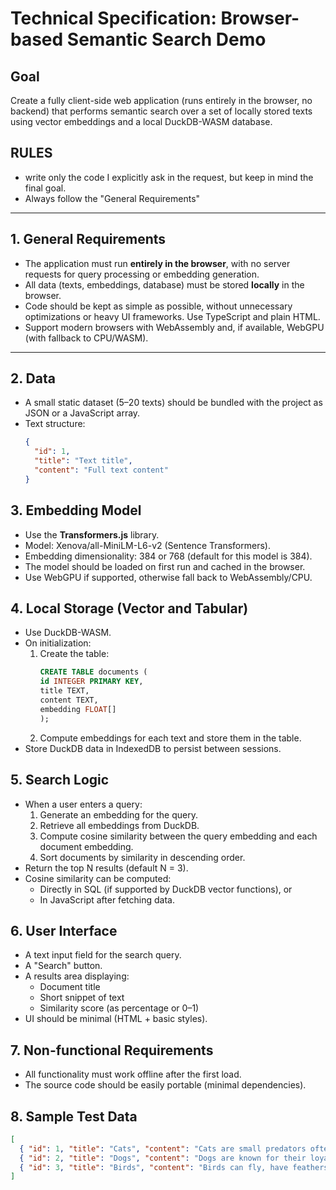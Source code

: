 # Technical Specification: Browser-based Semantic Search Demo

## Goal
Create a fully client-side web application (runs entirely in the browser, no backend) that performs semantic search over a set of locally stored texts using vector embeddings and a local DuckDB-WASM database.

## RULES

- write only the code I explicitly ask in the request, but keep in mind the final goal.
- Always follow the "General Requirements"

---

## 1. General Requirements
- The application must run **entirely in the browser**, with no server requests for query processing or embedding generation.
- All data (texts, embeddings, database) must be stored **locally** in the browser.
- Code should be kept as simple as possible, without unnecessary optimizations or heavy UI frameworks. Use TypeScript and plain HTML.
- Support modern browsers with WebAssembly and, if available, WebGPU (with fallback to CPU/WASM).

---

## 2. Data
- A small static dataset (5–20 texts) should be bundled with the project as JSON or a JavaScript array.
- Text structure:
  ```json
  {
    "id": 1,
    "title": "Text title",
    "content": "Full text content"
  }

## 3. Embedding Model
- Use the **Transformers.js** library.
- Model: Xenova/all-MiniLM-L6-v2 (Sentence Transformers).
- Embedding dimensionality: 384 or 768 (default for this model is 384).
- The model should be loaded on first run and cached in the browser.
- Use WebGPU if supported, otherwise fall back to WebAssembly/CPU.

## 4. Local Storage (Vector and Tabular)
- Use DuckDB-WASM.
- On initialization:
  1. Create the table:
     ```sql
     CREATE TABLE documents (
     id INTEGER PRIMARY KEY,
     title TEXT,
     content TEXT,
     embedding FLOAT[]
     );
     ```
  2. Compute embeddings for each text and store them in the table.
- Store DuckDB data in IndexedDB to persist between sessions.

## 5. Search Logic
- When a user enters a query:
  1. Generate an embedding for the query.
  2. Retrieve all embeddings from DuckDB.
  3. Compute cosine similarity between the query embedding and each document embedding.
  4. Sort documents by similarity in descending order.
- Return the top N results (default N = 3).
- Cosine similarity can be computed:
  - Directly in SQL (if supported by DuckDB vector functions), or
  - In JavaScript after fetching data.

## 6. User Interface
- A text input field for the search query.
- A "Search" button.
- A results area displaying:
  - Document title
  - Short snippet of text
  - Similarity score (as percentage or 0–1)
- UI should be minimal (HTML + basic styles).

## 7. Non-functional Requirements
- All functionality must work offline after the first load.
- The source code should be easily portable (minimal dependencies).

## 8. Sample Test Data
```json
[
  { "id": 1, "title": "Cats", "content": "Cats are small predators often kept as pets." },
  { "id": 2, "title": "Dogs", "content": "Dogs are known for their loyalty and often used as guard animals." },
  { "id": 3, "title": "Birds", "content": "Birds can fly, have feathers, and a beak." }
]
```